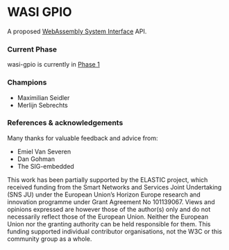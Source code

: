 # WASI GPIO

A proposed [WebAssembly System Interface](https://github.com/WebAssembly/WASI) API.

### Current Phase

wasi-gpio is currently in [Phase 1](https://github.com/WebAssembly/WASI/blob/main/Proposals.md#phase-1---proposed-spec-text-available-cg--wg)

### Champions

- Maximilian Seidler
- Merlijn Sebrechts

### References & acknowledgements

Many thanks for valuable feedback and advice from:

- Emiel Van Severen
- Dan Gohman
- The SIG-embedded

This work has been partially supported by the ELASTIC project, which received funding from the Smart Networks and Services Joint Undertaking (SNS JU) under the European Union’s Horizon Europe research and innovation programme under Grant Agreement No 101139067. Views and opinions expressed are however those of the author(s) only and do not necessarily reflect those of the European Union. Neither the European Union nor the granting authority can be held responsible for them. This funding supported individual contributor organisations, not the W3C or this community group as a whole.
